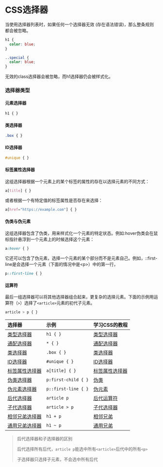 # CSS选择器

当使用选择器列表时，如果任何一个选择器无效 (存在语法错误)，那么整条规则都会被忽略。

```CSS
h1 {
  color: blue;
}

..special {
  color: blue;
} 
```

无效的class选择器会被忽略，而h1选择器仍会被样式化。

### 选择器类型

#### 元素选择器

```css
h1 { }
```

#### 类选择器

```css
.box { }
```

#### ID选择器

```css
#unique { }
```

#### 标签属性选择器

这组选择器根据一个元素上的某个标签的属性的存在以选择元素的不同方式：

```css
a[title] { }
```

或者根据一个有特定值的标签属性是否存在来选择：

```css
a[href="https://example.com"] { }
```

#### 伪类与伪元素

这组选择器包含了伪类，用来样式化一个元素的特定状态。例如:hover伪类会在鼠标指针悬浮到一个元素上的时候选择这个元素：

```CSS
a:hover { }
```

它还可以包含了伪元素，选择一个元素的某个部分而不是元素自己。例如，::first-line是会选择一个元素（下面的情况中是&lt;p&gt;）中的第一行，

```css
p::first-line { }
```

#### 运算符

最后一组选择器可以将其他选择器组合起来，更复杂的选择元素。下面的示例用运算符（`>`）选择了`<article>`元素的初代子元素。

```CSS
article > p { }
```

| 选择器                                                                                     | 示例                  | 学习CSS的教程                                                                                                                                                 |
|:--------------------------------------------------------------------------------------- |:------------------- |:-------------------------------------------------------------------------------------------------------------------------------------------------------- |
| [类型选择器](https://developer.mozilla.org/zh-CN/docs/Web/CSS/Type_selectors)                | `h1 { }`            | [类型选择器](https://developer.mozilla.org/zh-CN/docs/user:chrisdavidmills/CSS_Learn/CSS_Selectors/Type_Class_and_ID_Selectors#Type_selectors)                |
| [通配选择器](https://developer.mozilla.org/zh-CN/docs/Web/CSS/Universal_selectors)           | `* { }`             | [通配选择器](https://developer.mozilla.org/zh-CN/docs/user:chrisdavidmills/CSS_Learn/CSS_Selectors/Type_Class_and_ID_Selectors#The_universal_selector)        |
| [类选择器](https://developer.mozilla.org/zh-CN/docs/Web/CSS/Class_selectors)                | `.box { }`          | [类选择器](https://developer.mozilla.org/zh-CN/docs/user:chrisdavidmills/CSS_Learn/CSS_Selectors/Type_Class_and_ID_Selectors#Class_selectors)                |
| [ID选择器](https://developer.mozilla.org/zh-CN/docs/Web/CSS/ID_selectors)                  | `#unique { }`       | [ID选择器](https://developer.mozilla.org/zh-CN/docs/user:chrisdavidmills/CSS_Learn/CSS_Selectors/Type_Class_and_ID_Selectors#ID_Selectors)                  |
| [标签属性选择器](https://developer.mozilla.org/zh-CN/docs/Web/CSS/Attribute_selectors)         | `a[title] { }`      | [标签属性选择器](https://developer.mozilla.org/zh-CN/docs/User:chrisdavidmills/CSS_Learn/CSS_Selectors/Attribute_selectors)                                     |
| [伪类选择器](https://developer.mozilla.org/zh-CN/docs/Web/CSS/Pseudo-classes)                | `p:first-child { }` | [伪类](https://developer.mozilla.org/zh-CN/docs/User:chrisdavidmills/CSS_Learn/CSS_Selectors/Pseuso-classes_and_Pseudo-elements#What_is_a_pseudo-class)    |
| [伪元素选择器](https://developer.mozilla.org/zh-CN/docs/Web/CSS/Pseudo-elements)              | `p::first-line { }` | [伪元素](https://developer.mozilla.org/zh-CN/docs/User:chrisdavidmills/CSS_Learn/CSS_Selectors/Pseuso-classes_and_Pseudo-elements#What_is_a_pseudo-element) |
| [后代选择器](https://developer.mozilla.org/zh-CN/docs/Web/CSS/Descendant_combinator)         | `article p`         | [后代运算符](https://developer.mozilla.org/zh-CN/docs/User:chrisdavidmills/CSS_Learn/CSS_Selectors/Combinators#Descendant_Selector)                           |
| [子代选择器](https://developer.mozilla.org/zh-CN/docs/Web/CSS/Child_combinator)              | `article > p`       | [子代选择器](https://developer.mozilla.org/zh-CN/docs/User:chrisdavidmills/CSS_Learn/CSS_Selectors/Combinators#Child_combinator)                              |
| [相邻兄弟选择器](https://developer.mozilla.org/zh-CN/docs/Web/CSS/Adjacent_sibling_combinator) | `h1 + p`            | [相邻兄弟](https://developer.mozilla.org/zh-CN/docs/User:chrisdavidmills/CSS_Learn/CSS_Selectors/Combinators#Adjacent_sibling)                               |
| [通用兄弟选择器](https://developer.mozilla.org/zh-CN/docs/Web/CSS/General_sibling_combinator)  | `h1 ~ p`            | [通用兄弟](https://developer.mozilla.org/zh-CN/docs/User:chrisdavidmills/CSS_Learn/CSS_Selectors/Combinators#General_sibling)                                |

> 后代选择器和子选择器的区别
> 
> 后代选择所有后代，`article p`能选中所有`<article>`后代中的所有`<p>`
> 
> 子选择器只选择子元素，不会选中所有后代

